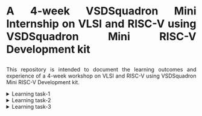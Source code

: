 # <p align="justify">A 4-week VSDSquadron Mini Internship on VLSI and RISC-V using VSDSquadron Mini RISC-V Development kit</p>

<p align="justify">This repository is intended to document the learning outcomes and experience of a 4-week workshop on VLSI and RISC-V using VSDSquadron Mini RISC-V Development kit.</p>

<details>
<summary>Learning task-1</summary>
<br>

- The first online meeting took place on <b>16<sup>th</sup> February, 2024, @ 6PM to 7PM.</b>
<br/> In this meeting the following tasks have been assigned.
1. Create a GitHub repo. Windows OS, 1TB HDD, 16GB RAM. 
2. Next Task - Allocate 8GB RAM, 100GB HDD for Oracle Virtual Machine and install [RISC-V GNU Toolchain first](https://github.com/riscv-collab/riscv-gnu-toolchain), then [install Yosys, iverilog, gtkwave](https://docs.google.com/document/d/1Z5t7xWpG_gdppLk_ZVfgKVr5hrQZISlkdwCWSjYg7p0/edit).

</details>

<details>
<summary>Learning task-2</summary>
<br>

- The second online meeting took place on <b>20<sup>th</sup> February, 2024, @ 6PM to 7PM.</b>
<br/>  In this meeting, It is assigned to identify the instruction type and exact 32-bit instruction code in the instruction type format. Upload the 32-bit pattern on GitHub. The summary is the following tasks.
1. List the types of instructions in RISC V
2. To consider the word size of the instruction code to be of size 32-bit<br>
[Click me to know the details of task-2](https://github.com/zakirhussaingit/vlsiriscv/blob/main/task2.md) 

</details>

<details>
<summary>Learning task-3</summary>
<br>

- The third online meeting took place on <b>22<sup>nd</sup> February, 2024, @ 6PM to 7PM.</b>
<br/>  In this meeting, we were introduced to RISC-V simulator and how to use it through demonstration-videos. And the same we have to reproduce through practice. <br>

[Click me to know the details of task-3](https://github.com/zakirhussaingit/vlsiriscv/blob/main/task3.md)
